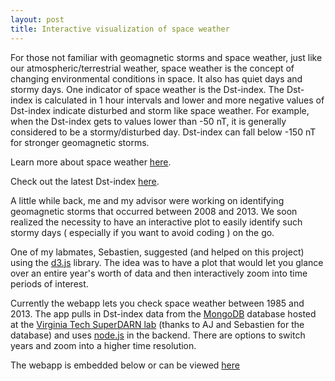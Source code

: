 ```yaml
---
layout: post
title: Interactive visualization of space weather
---
```


For those not familiar with geomagnetic storms and space weather, just like our atmospheric/terrestrial weather, space weather is the concept of changing environmental conditions in space. It also has quiet days and stormy days. One indicator of space weather is the Dst-index. The Dst-index is calculated in 1 hour intervals and lower and more negative values of Dst-index indicate disturbed and storm like space weather. For example, when the Dst-index gets to values lower than -50 nT, it is generally considered to be a stormy/disturbed day. Dst-index can fall below -150 nT for stronger geomagnetic storms.

Learn more about space weather [here](http://soho.nascom.nasa.gov/spaceweather/).

Check out the latest Dst-index [here](http://wdc.kugi.kyoto-u.ac.jp/dst_realtime/presentmonth/index.html).

A little while back, me and my advisor were working on identifying geomagnetic storms that occurred between 2008 and 2013. We soon realized the necessity to have an interactive plot to easily identify such stormy days ( especially if you want to avoid coding ) on the go.


One of my labmates, Sebastien, suggested (and helped on this project) using the [d3.js](http://d3js.org/) library. The idea was to have a plot that would let you glance over an entire year's worth of data and then interactively zoom into time periods of interest. 

Currently the webapp lets you check space weather between 1985 and 2013. The app pulls in Dst-index data from the [MongoDB](http://www.mongodb.org/) database hosted at the [Virginia Tech SuperDARN lab](http://vt.superdarn.org/tiki-index.php) (thanks to AJ and Sebastien for the database) and uses [node.js](http://nodejs.org/) in the backend. There are options to switch years and zoom into a higher time resolution.

The webapp is embedded below or can be viewed [here](http://d3spaceweather.herokuapp.com/)
